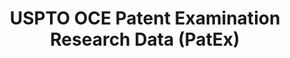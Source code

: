 ---
bigquery: https://console.cloud.google.com/bigquery?p=patents-public-data&d=uspto_oce_pair&page=dataset
citation: 'Graham, S. Marco, A., and Miller, A. (2015). “The USPTO Patent Examination
  Research Dataset: A Window on the Process of Patent Examination.”'
contributors: Graham, S. Marco, A., Miller, A.
cost: None
description: The latest version of PatEx (referred to below as the 2020 release) contains
  detailed information on nearly 11.9 million publicly-viewable provisional and non-provisional
  patent applications to the USPTO and over 4.6 million Patent Cooperation Treaty
  (PCT) applications. It is based on data that OCE downloaded from the Patent Examination
  Data System (PEDS) in April, 2021. The PEDS data are sourced from Public PAIR. The
  first time that OCE used PEDS as the basis of PatEx was for the 2019 release. We
  took the PEDS data and organized it into the familiar PatEx data files, which are
  based on the organization of the Public PAIR portal. The data files include information
  on each application’s characteristics, prosecution history, continuation history,
  claims of foreign priority, patent term adjustment history, publication history,
  and correspondence address information.
documentation: 'For the 2019 and later releases, new technical documentation is available
  https://www.uspto.gov/sites/default/files/documents/PatEx-2019-Technical-Doc.pdf


  A document describing the 2014-2017 data sets is available and can be cited as:
  Graham, Stuart J.H. and Marco, Alan C. and Miller, Richard, The USPTO Patent Examination
  Research Dataset: A Window on the Process of Patent Examination (November 30, 2015).
  Available at SSRN: https://ssrn.com/abstract=2702637.'
last_edit: Mon, 04 Apr 2022 19:06:22 GMT
location: https://www.uspto.gov/ip-policy/economic-research/research-datasets/patent-examination-research-dataset-public-pair
maintained_by: EconomicsData@uspto.gov
related_publications: https://ssrn.com/abstract=29956744, https://ssrn.com/abstract=2702637
schema_fields: '[''abandon_date'', ''inventor_name_first'', ''atty_docket_number'',
  ''correspondence_street_line_1'', ''patent_issue_date'', ''uspc_class'', ''correspondence_name_line_1'',
  ''child_application_number'', ''small_entity_indicator'', ''examiner_id'', ''examiner_name_last'',
  ''recorded_date'', ''customer_number'', ''inventor_region_code'', ''filing_date'',
  ''inventor_name_last'', ''wipo_pub_date'', ''invention_title'', ''application_type'',
  ''child_filing_date'', ''continuation_type'', ''correspondence_region_code'', ''event_code'',
  ''foreign_parent_date'', ''aia_first_to_file'', ''inventor_name_middle'', ''correspondence_country_code'',
  ''parent_application_number'', ''status_code'', ''application_number'', ''examiner_art_unit'',
  ''parent_country'', ''foreign_parent_id'', ''correspondence_country_name'', ''inventor_address_type'',
  ''parent_filing_date'', ''status_description'', ''sequence_number'', ''file_location_date'',
  ''earliest_pgpub_date'', ''inventor_country_name'', ''examiner_name_first'', ''inventor_rank'',
  ''correspondence_name_line_2'', ''correspondence_postal_code'', ''correspondence_region_name'',
  ''appl_status_code'', ''inventor_country_code'', ''correspondence_street_line_2'',
  ''earliest_pgpub_number'', ''correspondence_city'', ''disposal_type'', ''application_number_pair'',
  ''uspc_subclass'', ''wipo_pub_number'', ''file_location'', ''event_description'',
  ''invention_subject_matter'', ''confirm_number'', ''examiner_name_middle'', ''patent_number'',
  ''parent_country_code'', ''appl_status_date'']'
shortname: patex
tags:
- patents
- legal
- history
terms_of_use: 'USPTO’s online databases are not designed or intended to be a source
  for bulk downloads of USPTO data when accessed through the website’s interfaces.
  Individuals, companies, IP addresses, or blocks of IP addresses who, in effect,
  deny or decrease service by generating unusually high numbers of database accesses
  (searches, pages, or hits), whether generated manually or in an automated fashion,
  may be denied access to USPTO servers without notice.


  Bulk data products may be separately obtained from the USPTO, either for free or
  at the cost of dissemination. For details, see information on Electronic Bulk Data
  Products: https://www.uspto.gov/learning-and-resources/electronic-bulk-data-products'
title: USPTO OCE Patent Examination Research Data (PatEx)
uuid: 4342caa7-23af-420c-b2f6-6088f133df6a
---